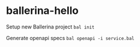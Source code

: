 # ballerina-hello

Setup new Ballerina project
`bal init`

Generate openapi specs
`bal openapi -i service.bal`
